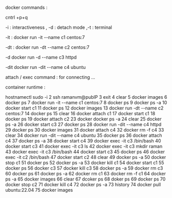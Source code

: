 docker commands :

cntrl +p+q

-i : interactiveness , -d : detach mode ,-t : terminal


-it :
docker run -it --name c1 centos:7

-dt :
docker run -dt --name c2 centos:7

-d
docker run -d --name c3 httpd


-dit
 docker run -dit --name c4 ubuntu








attach / exec command : for connecting ...



container runtime :

hostnamectl
sudo -i
    2  ssh ramanvm@pubIP
    3  exit
    4  clear
    5  docker images
    6  docker ps
    7  docker run -it --name c1 centos:7
    8  docker ps
    9  docker ps -a
   10  docker start c1
   11  docker ps
   12  docker images
   13  docker run -dt --name c2 centos:7
   14  docker ps
   15  clear
   16  docker attach c1
   17  docker start c1
   18  docker ps
   19  docker attach c2
   23  docker docker ps -a
   24  clear
   25  docker ps -a
   26  docker start c3
   27  docker ps
   28  docker run -dit --name c4 httpd
   29  docker ps
   30  docker images
   31  docker attach c4
   32  docker rm -f c4
   33  clear
   34  docker run -dit --name c4 ubuntu
   35  docker ps
   36  docker attach c4
   37  docker ps -a
   38  docker start c4
   39  docker exec -it c3 /bin/bash
   40  docker start c3
   41  docker exec -it c3 ls
   42  docker exec -it c3 mkdir raman
   43  docker exec -it c3 /bin/bash
   44  docker start c3
   45  docker ps
   46  docker exec -it c2 /bin/bash
   47  docker start c2
   48  clear
   49  docker ps -a
   50  docker stop c1
   51  docker ps
   52  docker ps -a
   53  docker kill c1
   54  docker start c1
   55  docker ps
   56  docker c3
   57  docker kill c3
   58  docker ps -a
   59  docker rm c3
   60  docker ps
   61  docker ps -a
   62  docker rm c1
   63  docker rm -f c1
   64  docker ps -a
   65  docker images
   66  clear
   67  dcoker ps
   68  doker ps
   69  docker ps
   70  docker stop c2
   71  docker kill c4
   72  docker ps -a
   73  history
   74  docker pull ubuntu:22.04
   75  docker images
